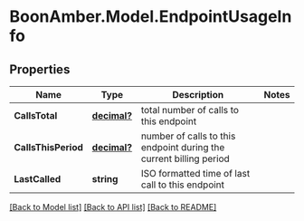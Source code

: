 # BoonAmber.Model.EndpointUsageInfo
## Properties

Name | Type | Description | Notes
------------ | ------------- | ------------- | -------------
**CallsTotal** | [**decimal?**](BigDecimal.md) | total number of calls to this endpoint | 
**CallsThisPeriod** | [**decimal?**](BigDecimal.md) | number of calls to this endpoint during the current billing period | 
**LastCalled** | **string** | ISO formatted time of last call to this endpoint | 

[[Back to Model list]](../README.md#documentation-for-models) [[Back to API list]](../README.md#documentation-for-api-endpoints) [[Back to README]](../README.md)

